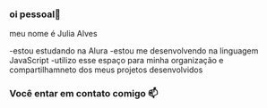 ### oi pessoal💙

meu nome é Julia Alves

-estou estudando na Alura
-estou me desenvolvendo na linguagem JavaScript
-utilizo esse espaço para minha organização e compartilhamneto dos meus projetos desenvolvidos

### Você entar em contato comigo 📫
